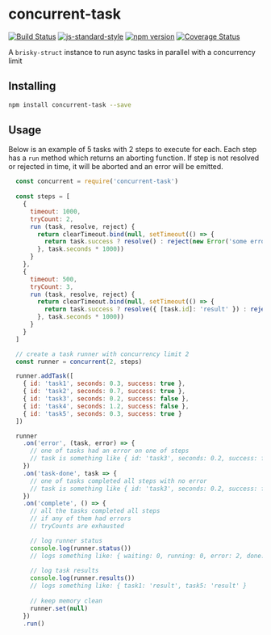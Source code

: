 # concurrent-task

[![Build Status](https://travis-ci.org/vigour-io/concurrent-task.svg?branch=master)](https://travis-ci.org/vigour-io/concurrent-task)
[![js-standard-style](https://img.shields.io/badge/code%20style-standard-brightgreen.svg)](http://standardjs.com/)
[![npm version](https://badge.fury.io/js/concurrent-task.svg)](https://badge.fury.io/js/concurrent-task)
[![Coverage Status](https://coveralls.io/repos/github/vigour-io/concurrent-task/badge.svg?branch=master)](https://coveralls.io/github/vigour-io/concurrent-task?branch=master)

A `brisky-struct` instance to run async tasks in parallel with a concurrency limit

## Installing

```bash
npm install concurrent-task --save
```

## Usage

Below is an example of 5 tasks with 2 steps to execute for each. Each step has a `run` method which returns an aborting function. If step is not resolved or rejected in time, it will be aborted and an error will be emitted.

```js
  const concurrent = require('concurrent-task')
  
  const steps = [
    {
      timeout: 1000,
      tryCount: 2,
      run (task, resolve, reject) {
        return clearTimeout.bind(null, setTimeout(() => {
          return task.success ? resolve() : reject(new Error('some error'))
        }, task.seconds * 1000))
      }
    },
    {
      timeout: 500,
      tryCount: 3,
      run (task, resolve, reject) {
        return clearTimeout.bind(null, setTimeout(() => {
          return task.success ? resolve({ [task.id]: 'result' }) : reject(new Error('some error'))
        }, task.seconds * 1000))
      }
    }
  ]

  // create a task runner with concurrency limit 2
  const runner = concurrent(2, steps)

  runner.addTask([
    { id: 'task1', seconds: 0.3, success: true },
    { id: 'task2', seconds: 0.7, success: true },
    { id: 'task3', seconds: 0.2, success: false },
    { id: 'task4', seconds: 1.2, success: false },
    { id: 'task5', seconds: 0.3, success: true }
  ])

  runner
    .on('error', (task, error) => {
      // one of tasks had an error on one of steps
      // task is something like { id: 'task3', seconds: 0.2, success: false }
    })
    .on('task-done', task => {
      // one of tasks completed all steps with no error
      // task is something like { id: 'task3', seconds: 0.2, success: false }
    })
    .on('complete', () => {
      // all the tasks completed all steps
      // if any of them had errors
      // tryCounts are exhausted

      // log runner status
      console.log(runner.status())
      // logs something like: { waiting: 0, running: 0, error: 2, done: 3 }
      
      // log task results
      console.log(runner.results())
      // logs something like: { task1: 'result', task5: 'result' }
      
      // keep memory clean
      runner.set(null)
    })
    .run()
```

